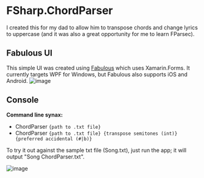 # FSharp.ChordParser

I created this for my dad to allow him to transpose chords and change lyrics to uppercase (and it was also a great opportunity for me to learn FParsec).

## Fabulous UI
This simple UI was created using [Fabulous](https://fsprojects.github.io/Fabulous/) which uses Xamarin.Forms. It currently targets WPF for Windows, but Fabulous also supports iOS and Android.
![image](https://user-images.githubusercontent.com/1030435/144350683-4f0e0016-a730-457e-8bfd-b7ae1f4e3784.png)

## Console
**Command line synax:**
- ChordParser `{path to .txt file}`
- ChordParser `{path to .txt file} {transpose semitones (int)} {preferred accidental (#|b)}`

To try it out against the sample txt file (Song.txt), just run the app; it will output "Song ChordParser.txt". 

![image](https://user-images.githubusercontent.com/1030435/140804949-24957862-9ab6-41f4-bd22-8cdc51356d03.png)
